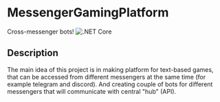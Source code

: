 # MessengerGamingPlatform

Cross-messenger bots! ![.NET Core](https://github.com/liquiz0v/MessengerGamingPlatform/workflows/.NET%20Core/badge.svg)

## Description

The main idea of this project is in making platform for text-based games, that can be accessed from different messengers at the same time (for example telegram and discord). And creating couple of bots for different messengers that will communicate with central "hub" (API).
